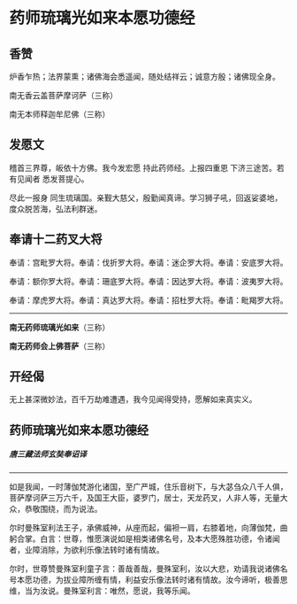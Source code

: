 # 药师琉璃光如来本愿功德经

## 香赞

炉香乍热；法界蒙熏；诸佛海会悉遥闻，随处结祥云；诚意方殷；诸佛现全身。

南无香云盖菩萨摩诃萨（三称）

南无本师释迦牟尼佛（三称）

## 发愿文

稽首三界尊，皈依十方佛。我今发宏愿	持此药师经。上报四重恩	下济三途苦。若有见闻者	悉发菩提心。

尽此一报身	同生琉璃国。亲觐大慈父，殷勤闻真谛。学习狮子吼，回返娑婆地，度众脱苦海，弘法利群迷。

## 奉请十二药叉大将

奉请：宫毗罗大将。奉请：伐折罗大将。奉请：迷企罗大将。奉请：安底罗大将。

奉请：额你罗大将。奉请：珊底罗大将。奉请：因达罗大将。奉请：波夷罗大将。

奉请：摩虎罗大将。奉请：真达罗大将。奉请：招杜罗大将。奉请：毗羯罗大将。

---

**南无药师琉璃光如来**（三称）

**南无药师会上佛菩萨**（三称）

## 开经偈

无上甚深微妙法，百千万劫难遭遇，我今见闻得受持，愿解如来真实义。

## 药师琉璃光如来本愿功德经

##### 唐三藏法师玄奘奉诏译

---

​		如是我闻，一时薄伽梵游化诸国，至广严城，住乐音树下，与大苾刍众八千人俱，菩萨摩诃萨三万六千，及国王大臣，婆罗门，居士，天龙药叉，人非人等，无量大众，恭敬围绕，而为说法。

​		尔时曼殊室利法王子，承佛威神，从座而起，偏袒一肩，右膝着地，向薄伽梵，曲躬合掌。白言：世尊，惟愿演说如是相类诸佛名号，及本大愿殊胜功德，令诸闻者，业障消除，为欲利乐像法转时诸有情故。

​		尔时，世尊赞曼殊室利童子言：善哉善哉，曼殊室利，汝以大悲，劝请我说诸佛名号本愿功德，为拔业障所缠有情，利益安乐像法转时诸有情故。汝今谛听，极善思维，当为汝说。曼殊室利言：唯然，愿说，我等乐闻。







